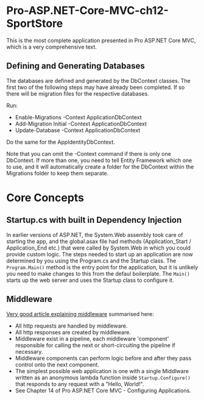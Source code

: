 # Pro-ASP.NET-Core-MVC-ch12-SportStore
This is the most complete application presented in Pro ASP.NET Core MVC, which is a very comprehensive text.

## Defining and Generating Databases

The databases are defined and generated by the DbContext classes. The first two of the following steps may have already been completed. If so there will be migration files for the respective databases.

Run:

  * Enable-Migrations -Context ApplicationDbContext
  * Add-Migration Initial -Context ApplicationDbContext 
  * Update-Database -Context ApplicationDbContext

Do the same for the AppIdentityDbContext.

Note that you can omit the -Context command if there is only one DbContext. If more than one, you need to tell Entity Framework which one to use, and it will automatically create a folder for the DbContext within the Migrations folder to keep them separate.



# Core Concepts

## Startup.cs with built in Dependency Injection

In earlier versions of ASP.NET, the System.Web assembly took care of starting the app, and the global.asax file had methods (Application_Start / Application_End etc.) that were called by System.Web in which you could provide custom logic. The steps needed to start up an application are now determined by you using the Program.cs and the Startup class. The `Program.Main()` method is the entry point for the application, but it is unlikely you need to make changes to this from the defaul boilerplate. The `Main()` starts up the web server and uses the Startup class to configure it.


## Middleware

[Very good article explaining middleware](https://docs.microsoft.com/en-us/aspnet/core/fundamentals/middleware) summarised here:

  - All http requests are handled by middleware.
  - All http responses are created by middleware.
  - Middleware exist in a pipeline, each middleware 'component' responsible for calling the next or short-circuiting the pipeline if necessary.
  - Middleware components can perform logic before and after they pass control onto the next component.
  - The simplest possible web application is one with a single Middlware written as an anonymous lambda function inside `Startup.Configure()` that responds to any request with a "Hello, World!".
  - See Chapter 14 of Pro ASP.NET Core MVC - Configuring Applications.
